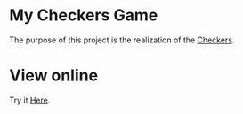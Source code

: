 # My Checkers Game
The purpose of this project is the realization of the [Checkers](https://es.wikipedia.org/wiki/Damas).

# View online
Try it [Here](https://julianabearzi.github.io/my-checkers-game/).
